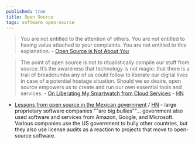 ```yaml
---
published: true
title: Open Source
tags: software open-source
---
```

> You are not entitled to the attention of others. You are not entitled to having value attached to your complaints. You are not entitled to this explanation. - [Open Source is Not About You](https://news.ycombinator.com/item?id=31957554)

> The point of open source is not to ritualistically compile our stuff from source. It’s the awareness that technology is not magic: that there is a trail of breadcrumbs any of us could follow to liberate our digital lives in case of a potential hostage situation. Should we so desire, open source empowers us to create and run our own essential tools and services. - [On Liberating My Smartwatch from Cloud Services](https://www.bunniestudios.com/blog/?p=5863) - [HN](https://news.ycombinator.com/item?id=23944954)

- [Lessons from open source in the Mexican government]() / [HN](https://news.ycombinator.com/item?id=43579104) - large proprietary software companies ""are big bullies""...  government also used software and services from Amazon, Google, and Microsoft. Various companies use the US government to bully other countries, but they also use license audits as a reaction to projects that move to open-source software. 